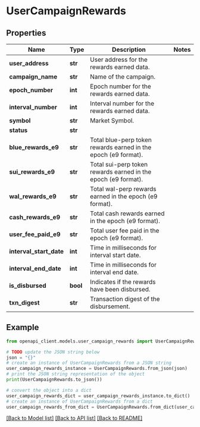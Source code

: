 # UserCampaignRewards


## Properties

Name | Type | Description | Notes
------------ | ------------- | ------------- | -------------
**user_address** | **str** | User address for the rewards earned data. | 
**campaign_name** | **str** | Name of the campaign. | 
**epoch_number** | **int** | Epoch number for the rewards earned data. | 
**interval_number** | **int** | Interval number for the rewards earned data. | 
**symbol** | **str** | Market Symbol. | 
**status** | **str** |  | 
**blue_rewards_e9** | **str** | Total blue-perp token rewards earned in the epoch (e9 format). | 
**sui_rewards_e9** | **str** | Total sui-perp token rewards earned in the epoch (e9 format). | 
**wal_rewards_e9** | **str** | Total wal-perp rewards earned in the epoch (e9 format). | 
**cash_rewards_e9** | **str** | Total cash rewards earned in the epoch (e9 format). | 
**user_fee_paid_e9** | **str** | Total user fee paid in the epoch (e9 format). | 
**interval_start_date** | **int** | Time in milliseconds for interval start date. | 
**interval_end_date** | **int** | Time in milliseconds for interval end date. | 
**is_disbursed** | **bool** | Indicates if the rewards have been disbursed. | 
**txn_digest** | **str** | Transaction digest of the disbursement. | 

## Example

```python
from openapi_client.models.user_campaign_rewards import UserCampaignRewards

# TODO update the JSON string below
json = "{}"
# create an instance of UserCampaignRewards from a JSON string
user_campaign_rewards_instance = UserCampaignRewards.from_json(json)
# print the JSON string representation of the object
print(UserCampaignRewards.to_json())

# convert the object into a dict
user_campaign_rewards_dict = user_campaign_rewards_instance.to_dict()
# create an instance of UserCampaignRewards from a dict
user_campaign_rewards_from_dict = UserCampaignRewards.from_dict(user_campaign_rewards_dict)
```
[[Back to Model list]](../README.md#documentation-for-models) [[Back to API list]](../README.md#documentation-for-api-endpoints) [[Back to README]](../README.md)


